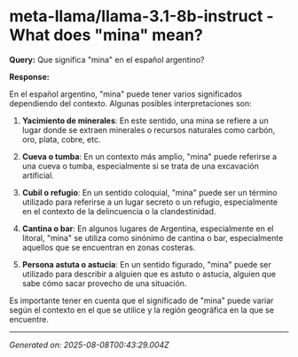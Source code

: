 # meta-llama/llama-3.1-8b-instruct - What does "mina" mean?

**Query:** Que significa "mina" en el español argentino?



**Response:**

En el español argentino, "mina" puede tener varios significados dependiendo del contexto. Algunas posibles interpretaciones son:

1. **Yacimiento de minerales**: En este sentido, una mina se refiere a un lugar donde se extraen minerales o recursos naturales como carbón, oro, plata, cobre, etc.

2. **Cueva o tumba**: En un contexto más amplio, "mina" puede referirse a una cueva o tumba, especialmente si se trata de una excavación artificial.

3. **Cubil o refugio**: En un sentido coloquial, "mina" puede ser un término utilizado para referirse a un lugar secreto o un refugio, especialmente en el contexto de la delincuencia o la clandestinidad.

4. **Cantina o bar**: En algunos lugares de Argentina, especialmente en el litoral, "mina" se utiliza como sinónimo de cantina o bar, especialmente aquellos que se encuentran en zonas costeras.

5. **Persona astuta o astucia**: En un sentido figurado, "mina" puede ser utilizado para describir a alguien que es astuto o astucia, alguien que sabe cómo sacar provecho de una situación.

Es importante tener en cuenta que el significado de "mina" puede variar según el contexto en el que se utilice y la región geográfica en la que se encuentre.

---
*Generated on: 2025-08-08T00:43:29.004Z*
